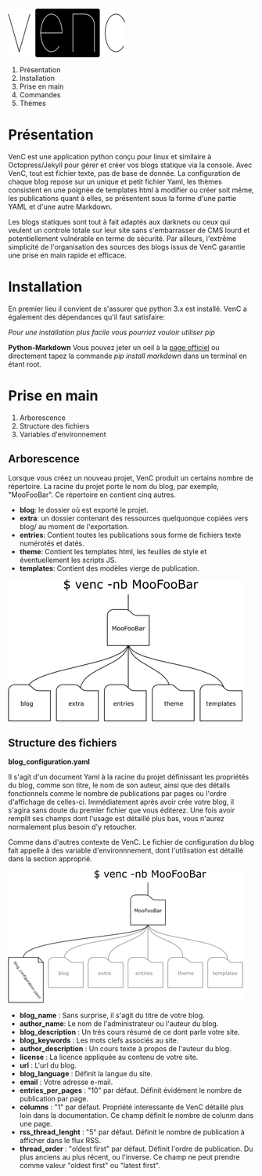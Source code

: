 ![](https://raw.githubusercontent.com/DenisSalem/VenC/master/doc/logo.png "")

1. Présentation
2. Installation
3. Prise en main
4. Commandes
5. Thémes

# Présentation

VenC est une application python conçu pour linux et similaire à Octopress/Jekyll pour gérer et créer vos blogs statique via la console. Avec VenC, tout est fichier texte, pas de base de donnée. La configuration de chaque blog repose sur un unique et petit fichier Yaml, les thèmes consistent en une poignée de templates html à modifier ou créer soit même, les publications quant à elles, se présentent sous la forme d'une partie YAML et d'une autre Markdown.

Les blogs statiques sont tout à fait adaptés aux darknets ou ceux qui veulent un controle totale sur leur site sans s'embarrasser de CMS lourd et potentiellement vulnérable en terme de sécurité. Par ailleurs, l'extrême simplicité de l'organisation des sources des blogs issus de VenC garantie une prise en main rapide et efficace.

# Installation

En premier lieu il convient de s'assurer que python 3.x est installé. VenC a également des dépendances qu'il faut satisfaire:

_Pour une installation plus facile vous pourriez vouloir utiliser pip_

__Python-Markdown__
Vous pouvez jeter un oeil à la [page officiel](https://pythonhosted.org/Markdown/index.html) ou directement tapez la commande _pip install markdown_ dans un terminal en étant root.

# Prise en main

1. Arborescence
2. Structure des fichiers
3. Variables d'environnement

## Arborescence

Lorsque vous créez un nouveau projet, VenC produit un certains nombre de répertoire. La racine du projet porte le nom du blog, par exemple, "MooFooBar". Ce répertoire en contient cinq autres.

* __blog__: le dossier où est exporté le projet.
* __extra__: un dossier contenant des ressources quelquonque copiées vers blog/ au moment de l'exportation.
* __entries__: Contient toutes les publications sous forme de fichiers texte numérotés et datés.
* __theme__: Contient les templates html, les feuilles de style et éventuellement les scripts JS.
* __templates__: Contient des modèles vierge de publication.

![](https://github.com/DenisSalem/VenC/raw/master/doc/folders.png "")

## Structure des fichiers

__blog_configuration.yaml__

Il s'agit d'un document Yaml à la racine du projet définissant les propriétés du blog, comme son titre, le nom de son auteur, ainsi que des détails fonctionnels comme le nombre de publications par pages ou l'ordre d'affichage de celles-ci. Immédiatement après avoir crée votre blog, il s'agira sans doute du premier fichier que vous éditerez. Une fois avoir remplit ses champs dont l'usage est détaillé plus bas, vous n'aurez normalement plus besoin d'y retoucher.

Comme dans d'autres contexte de VenC. Le fichier de configuration du blog fait appelle à des variable d'environnnement, dont l'utilisation est détaillé dans la section approprié.

![](https://raw.githubusercontent.com/DenisSalem/VenC/master/doc/blog_configuration.png "")


* __blog_name__ : Sans surprise, il s'agit du titre de votre blog.
* __author_name__: Le nom de l'administrateur ou l'auteur du blog.
* __blog_description__ : Un très cours résumé de ce dont parle votre site.
* __blog_keywords__ : Les mots clefs associés au site.
* __author_description__ : Un cours texte à propos de l'auteur du blog.
* __license__ : La licence appliquée au contenu de votre site.
* __url__ : L'url du blog.
* __blog_language__ : Définit la langue du site.
* __email__ : Votre adresse e-mail.
* __entries_per_pages__ : "10" par défaut. Définit évidément le nombre de publication par page.
* __columns__ : "1" par défaut. Propriété interessante de VenC détaillé plus loin dans la documentation. Ce champ définit le nombre de colunm dans une page.
* __rss_thread_lenght__ : "5" par défaut. Définit le nombre de publication à afficher dans le flux RSS.
* __thread_order__ : "oldest first" par défaut. Définit l'ordre de publication. Du plus anciens au plus récent, ou l'inverse. Ce champ ne peut prendre comme valeur "oldest first" ou "latest first". 
